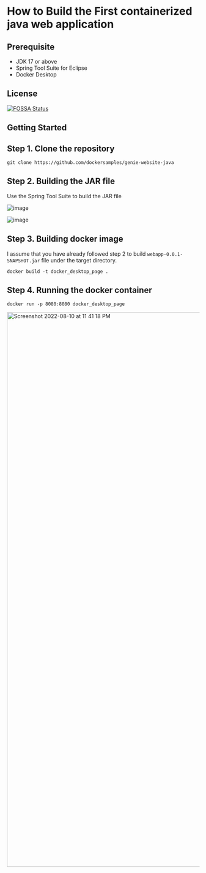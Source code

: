# How to Build the First containerized java web application

## Prerequisite

- JDK 17 or above
- Spring Tool Suite for Eclipse
- Docker Desktop

## License
[![FOSSA Status](https://app.fossa.io/api/projects/git%2Bgithub.com%2Ffossas%2Ffossa-cli-orb.svg?type=large)](https://app.fossa.com/projects/custom%2b35674%2fgithub.com%2fedipal%2fgenie-website-java?ref=badge_large)

## Getting Started


## Step 1. Clone the repository

```
git clone https://github.com/dockersamples/genie-website-java
```

## Step 2. Building the JAR file

Use the Spring Tool Suite to build the JAR file

![image](https://user-images.githubusercontent.com/313480/183990655-46329371-6c27-484f-a66b-fdfcd7efbb0a.png)

![image](https://user-images.githubusercontent.com/313480/183990719-41814631-0ca2-4178-889d-6cddf4875c83.png)



## Step 3. Building docker image

I assume that you have already followed step 2 to build ```webapp-0.0.1-SNAPSHOT.jar``` file under the target directory.


```
docker build -t docker_desktop_page .
```

## Step 4. Running the docker container
```
docker run -p 8080:8080 docker_desktop_page
```

<img width="1451" alt="Screenshot 2022-08-10 at 11 41 18 PM" src="https://user-images.githubusercontent.com/111007084/183986105-d4655cb8-1954-4625-b568-9d76f063b5e5.png">
